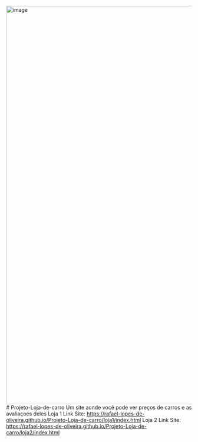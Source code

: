 <img width="1920" height="1080" alt="image" src="https://github.com/user-attachments/assets/130e833c-0c1c-4a67-aee5-49199c516879" /># Projeto-Loja-de-carro
 Um site aonde você pode ver preços de carros e as avaliaçoes deles
Loja 1
Link Site: https://rafael-lopes-de-oliveira.github.io/Projeto-Loja-de-carro/loja1/index.html
Loja 2
Link Site: https://rafael-lopes-de-oliveira.github.io/Projeto-Loja-de-carro/loja2/index.html
